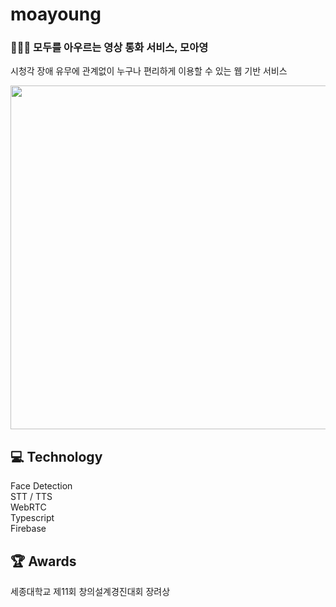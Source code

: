 # moayoung
### 🙋🏻‍♀️ 모두를 아우르는 영상 통화 서비스, 모아영
시청각 장애 유무에 관계없이 누구나 편리하게 이용할 수 있는 웹 기반 서비스

<img src = "https://user-images.githubusercontent.com/52729559/125737576-bca66ac8-a38c-437d-ad76-ec0faefb32f6.png" width="550">

## 💻 Technology
Face Detection  
STT / TTS  
WebRTC  
Typescript  
Firebase

## 🏆 Awards
세종대학교 제11회 창의설계경진대회 장려상
